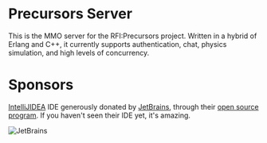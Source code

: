 # Precursors Server

This is the MMO server for the RFI:Precursors project. Written in a hybrid of Erlang and C++, it currently supports
authentication, chat, physics simulation, and high levels of concurrency.

# Sponsors

[IntelliJIDEA](http://www.jetbrains.com/idea/index.html) IDE generously donated by [JetBrains](http://jetbrains.com/), through their [open source program](http://www.jetbrains.com/idea/buy/buy.jsp#openSource). If you haven't seen their IDE yet, it's amazing.

![JetBrains](http://www.jetbrains.com/img/logos/banner_general_120x60.gif "Jetbrains")
